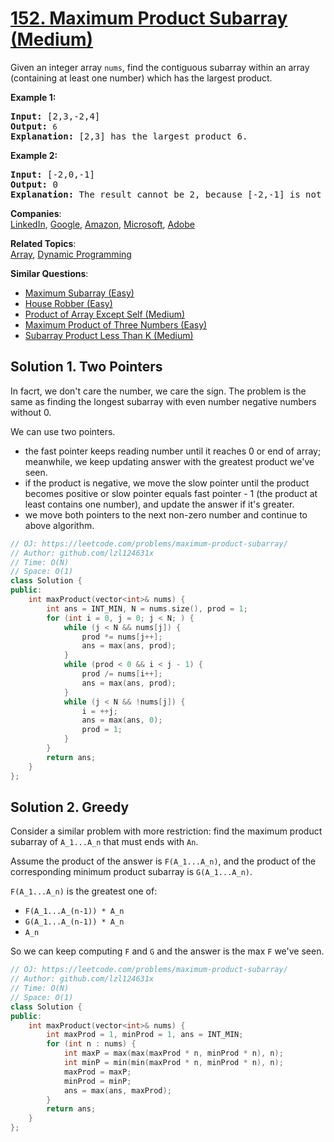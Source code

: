 # [152. Maximum Product Subarray (Medium)](https://leetcode.com/problems/maximum-product-subarray/)

<p>Given an integer array&nbsp;<code>nums</code>, find the contiguous subarray within an array (containing at least one number) which has the largest product.</p>

<p><strong>Example 1:</strong></p>

<pre><strong>Input:</strong> [2,3,-2,4]
<strong>Output:</strong> <code>6</code>
<strong>Explanation:</strong>&nbsp;[2,3] has the largest product 6.
</pre>

<p><strong>Example 2:</strong></p>

<pre><strong>Input:</strong> [-2,0,-1]
<strong>Output:</strong> 0
<strong>Explanation:</strong>&nbsp;The result cannot be 2, because [-2,-1] is not a subarray.</pre>


**Companies**:  
[LinkedIn](https://leetcode.com/company/linkedin), [Google](https://leetcode.com/company/google), [Amazon](https://leetcode.com/company/amazon), [Microsoft](https://leetcode.com/company/microsoft), [Adobe](https://leetcode.com/company/adobe)

**Related Topics**:  
[Array](https://leetcode.com/tag/array/), [Dynamic Programming](https://leetcode.com/tag/dynamic-programming/)

**Similar Questions**:
* [Maximum Subarray (Easy)](https://leetcode.com/problems/maximum-subarray/)
* [House Robber (Easy)](https://leetcode.com/problems/house-robber/)
* [Product of Array Except Self (Medium)](https://leetcode.com/problems/product-of-array-except-self/)
* [Maximum Product of Three Numbers (Easy)](https://leetcode.com/problems/maximum-product-of-three-numbers/)
* [Subarray Product Less Than K (Medium)](https://leetcode.com/problems/subarray-product-less-than-k/)

## Solution 1. Two Pointers

In facrt, we don't care the number, we care the sign. The problem is the same as finding the longest subarray with even number negative numbers without 0.

We can use two pointers.
* the fast pointer keeps reading number until it reaches 0 or end of array; meanwhile, we keep updating answer with the greatest product we've seen.
* if the product is negative, we move the slow pointer until the product becomes positive or slow pointer equals fast pointer - 1 (the product at least contains one number), and update the answer if it's greater.
* we move both pointers to the next non-zero number and continue to above algorithm.

```cpp
// OJ: https://leetcode.com/problems/maximum-product-subarray/
// Author: github.com/lzl124631x
// Time: O(N)
// Space: O(1)
class Solution {
public:
    int maxProduct(vector<int>& nums) {
        int ans = INT_MIN, N = nums.size(), prod = 1;
        for (int i = 0, j = 0; j < N; ) {
            while (j < N && nums[j]) {
                prod *= nums[j++];
                ans = max(ans, prod);
            }
            while (prod < 0 && i < j - 1) {
                prod /= nums[i++];
                ans = max(ans, prod);
            }
            while (j < N && !nums[j]) {
                i = ++j;
                ans = max(ans, 0);
                prod = 1;
            }
        }
        return ans;
    }
};
```

## Solution 2. Greedy

Consider a similar problem with more restriction: find the maximum product subarray of `A_1...A_n` that must ends with `An`.

Assume the product of the answer is `F(A_1...A_n)`, and the product of the corresponding minimum product subarray is `G(A_1...A_n)`.

`F(A_1...A_n)` is the greatest one of:
* `F(A_1...A_(n-1)) * A_n`
* `G(A_1...A_(n-1)) * A_n`
* `A_n`

So we can keep computing `F` and `G` and the answer is the max `F` we've seen.

```cpp
// OJ: https://leetcode.com/problems/maximum-product-subarray/
// Author: github.com/lzl124631x
// Time: O(N)
// Space: O(1)
class Solution {
public:
    int maxProduct(vector<int>& nums) {
        int maxProd = 1, minProd = 1, ans = INT_MIN;
        for (int n : nums) {
            int maxP = max(max(maxProd * n, minProd * n), n);
            int minP = min(min(maxProd * n, minProd * n), n);
            maxProd = maxP;
            minProd = minP;
            ans = max(ans, maxProd);
        }
        return ans;
    }
};
```
